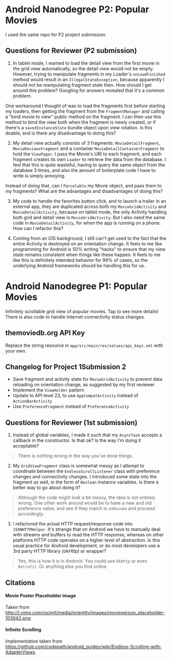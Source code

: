 # Android Nanodegree P2: Popular Movies
I used the same repo for P2 project submission.

## Questions for Reviewer (P2 submission)
1. In tablet mode, I wanted to load the detail view from the first movie in the grid view automatically, so the detail view would not be empty. However, trying to manipulate fragments in my Loader's `onLoadFinished` method would result in an `IllegalStateException`, because apparently I should not be manipulating fragment state then. How should I get around this problem? Googling for answers revealed that it's a common problem. 

 One workaround I thought of was to load the fragments first before starting my loaders, then getting the fragment from the `FragmentManager` and calling a "bind movie to view" public method on the fragment. I can then use this method to bind the view both when the fragment is newly created, or if there's a `savedInstanceState` bundle object upon view rotation. Is this doable, and is there any disadvantage to doing this?

2. My detail view actually consists of 3 fragments: `MovieDetailFragment`, `MovieReviewsFragment` and a container `MovieDetailContainerFragment` to hold the `ViewPager`. I pass the Movie's URI to each fragment, and each fragment creates its own `Loader` to retrieve the data from the database. I feel that this is quite wasteful, having to query the same object from the database 3 times, and also the amount of boilerplate code I have to write is simply annoying. 

 Instead of doing that, can I `Parcelable` my Movie object, and pass them to my fragments? What are the advantages and disadvantages of doing this?

3. My code to handle the favorites button click, and to launch a trailer in an external app, they are duplicated across both my `MovieGridActivity` and `MovieDetailActivity`, because on tablet mode, the only Activity handling both grid and detail view is `MovieGridActivity`. But I also need the same code in `MovieDetailActivity`, for when the app is running on a phone. How can I refactor this?

4. Coming from an iOS background, I still can't get used to the fact that the entire Activity is destroyed on an orientation change. It feels to me like programming for Android is 50% writing "hacks" to ensure that my view state remains consistent when things like these happen. It feels to me like this is definitely intended behavior for 99% of cases, so the underlying Android frameworks should be handling this for us. 

# Android Nanodegree P1: Popular Movies
Infinitely scrollable grid view of popular movies. Tap to see more details! There is also code to handle Internet connectivity status changes.

## themoviedb.org API Key
Replace the string resource in `app/src/main/res/values/api_keys.xml` with your own.

## Changelog for Project 1Submission 2

* Save fragment and activity state for `MovieGridActivity` to prevent data reloading on orientation change, as suggested by my first reviewer
* Implement the `ViewHolder` pattern
* Update to API level 23, to use `AppCompatActivity` instead of `ActionBarActivity`
* Use `PreferenceFragment` instead of `PreferenceActivity`

## Questions for Reviewer (1st submission)
1. Instead of global variables, I made it such that my `AsyncTask` accepts a callback in the constructor. Is that ok? Is the way I'm doing it acceptable?
 > There is nothing wrong in the way you've done things.

2. My `GridViewFragment` class is somewhat messy as I attempt to coordinate between the `EndlessScrollListener` class with preference changes and connectivity changes. I introduced some state into the fragment as well, in the form of `Boolean` instance variables. Is there a better way to go about doing it?
 > Although the code might look a bit messy, the idea is not entirely wrong. One other work around would be to have a new and old preference value, and see if they match in `onResume` and proceed accordingly.

3. I refactored the actual HTTP request/response code into `JSONHTTPHelper`. It's strange that on Android we have to manually deal with streams and buffers to read the HTTP response, whereas on other platforms HTTP code operates on a higher level of abstraction. Is this usual practice for Android development, or do most developers use a 3rd party HTTP library _(okHttp)_ or wrapper?
 > Yes, this is how it is in Android. You could use `OkHttp` or even `Retrofit`. Or anything else you find online.

## Citations
#### Movie Poster Placeholder image
Taken from http://l.yimg.com/os/mit/media/m/entity/images/movieperson_placeholder-103642.png

#### Infinite Scrolling
Implementation taken from https://github.com/codepath/android_guides/wiki/Endless-Scrolling-with-AdapterViews.